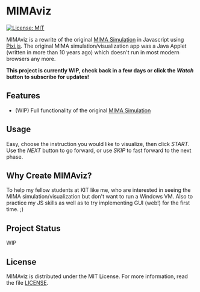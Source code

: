 # MIMAviz

[![License: MIT](https://img.shields.io/badge/License-MIT-yellow.svg)](https://opensource.org/licenses/MIT)

MIMAviz is a rewrite of the original [MIMA Simulation](http://ti.ira.uka.de/Visualisierungen/Mima/) in Javascript
using [Pixi.js](https://github.com/pixijs/pixi.js). The original MIMA simulation/visualization app was a Java Applet
(written in more than 10 years ago) which doesn't run in most modern browsers any more.

**This project is currently WIP, check back in a few days or click the *Watch* button to subscribe for updates!**

## Features

  * (WIP) Full functionality of the original [MIMA Simulation](http://ti.ira.uka.de/Visualisierungen/Mima/)
  
## Usage

Easy, choose the instruction you would like to visualize, then click *START*. Use the *NEXT* button to go 
forward, or use *SKIP* to fast forward to the next phase.
  
## Why Create MIMAviz?

To help my fellow students at KIT like me, who are interested in seeing the MIMA simulation/visualization but 
don't want to run a Windows VM. Also to practice my JS skills as well as to try implementing GUI (web!) for the
first time. ;)

## Project Status

WIP

## License

MIMAviz is distributed under the MIT License. For more information, read the file [LICENSE](LICENSE).
